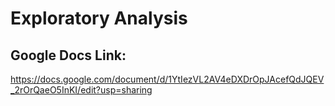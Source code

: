 # Exploratory Analysis

## Google Docs Link: 
https://docs.google.com/document/d/1YtIezVL2AV4eDXDrOpJAcefQdJQEV_2rOrQaeO5InKI/edit?usp=sharing

